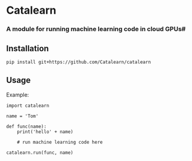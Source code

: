 # Catalearn
### A module for running machine learning code in cloud GPUs#

## Installation
`pip install git+https://github.com/Catalearn/catalearn`

## Usage
Example:
````
import catalearn

name = 'Tom'

def func(name):
    print('hello' + name)
    
    # run machine learning code here

catalearn.run(func, name)